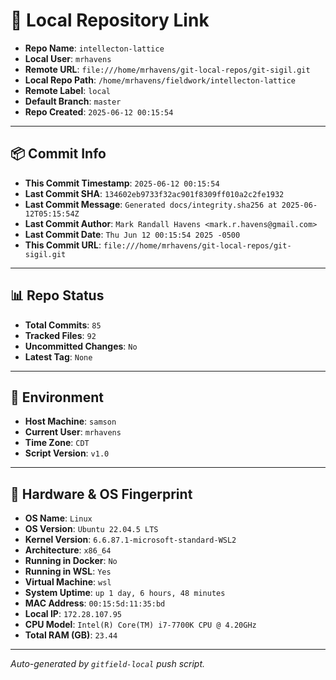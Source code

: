# 🔗 Local Repository Link

- **Repo Name**: `intellecton-lattice`
- **Local User**: `mrhavens`
- **Remote URL**: `file:///home/mrhavens/git-local-repos/git-sigil.git`
- **Local Repo Path**: `/home/mrhavens/fieldwork/intellecton-lattice`
- **Remote Label**: `local`
- **Default Branch**: `master`
- **Repo Created**: `2025-06-12 00:15:54`

---

## 📦 Commit Info

- **This Commit Timestamp**: `2025-06-12 00:15:54`
- **Last Commit SHA**: `134602eb9733f32ac901f8309ff010a2c2fe1932`
- **Last Commit Message**: `Generated docs/integrity.sha256 at 2025-06-12T05:15:54Z`
- **Last Commit Author**: `Mark Randall Havens <mark.r.havens@gmail.com>`
- **Last Commit Date**: `Thu Jun 12 00:15:54 2025 -0500`
- **This Commit URL**: `file:///home/mrhavens/git-local-repos/git-sigil.git`

---

## 📊 Repo Status

- **Total Commits**: `85`
- **Tracked Files**: `92`
- **Uncommitted Changes**: `No`
- **Latest Tag**: `None`

---

## 🧭 Environment

- **Host Machine**: `samson`
- **Current User**: `mrhavens`
- **Time Zone**: `CDT`
- **Script Version**: `v1.0`

---

## 🧬 Hardware & OS Fingerprint

- **OS Name**: `Linux`
- **OS Version**: `Ubuntu 22.04.5 LTS`
- **Kernel Version**: `6.6.87.1-microsoft-standard-WSL2`
- **Architecture**: `x86_64`
- **Running in Docker**: `No`
- **Running in WSL**: `Yes`
- **Virtual Machine**: `wsl`
- **System Uptime**: `up 1 day, 6 hours, 48 minutes`
- **MAC Address**: `00:15:5d:11:35:bd`
- **Local IP**: `172.28.107.95`
- **CPU Model**: `Intel(R) Core(TM) i7-7700K CPU @ 4.20GHz`
- **Total RAM (GB)**: `23.44`

---

_Auto-generated by `gitfield-local` push script._

